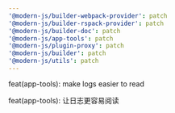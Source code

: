 ```yaml
---
'@modern-js/builder-webpack-provider': patch
'@modern-js/builder-rspack-provider': patch
'@modern-js/builder-doc': patch
'@modern-js/app-tools': patch
'@modern-js/plugin-proxy': patch
'@modern-js/builder': patch
'@modern-js/utils': patch
---
```


feat(app-tools): make logs easier to read

feat(app-tools): 让日志更容易阅读
